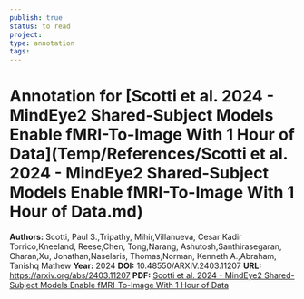 ```yaml
---
publish: true
status: to read
project:
type: annotation
tags:
---
```

# Annotation for [Scotti et al. 2024 - MindEye2 Shared-Subject Models Enable fMRI-To-Image With 1 Hour of Data](Temp/References/Scotti et al. 2024 - MindEye2 Shared-Subject Models Enable fMRI-To-Image With 1 Hour of Data.md)

**Authors:** Scotti, Paul S.,Tripathy, Mihir,Villanueva, Cesar Kadir Torrico,Kneeland, Reese,Chen, Tong,Narang, Ashutosh,Santhirasegaran, Charan,Xu, Jonathan,Naselaris, Thomas,Norman, Kenneth A.,Abraham, Tanishq Mathew
**Year:** 2024
**DOI:** 10.48550/ARXIV.2403.11207
**URL:** https://arxiv.org/abs/2403.11207
**PDF:** [Scotti et al. 2024 - MindEye2 Shared-Subject Models Enable fMRI-To-Image With 1 Hour of Data](Papers/PDFs/Scotti%20et%20al.%202024%20-%20MindEye2%20Shared-Subject%20Models%20Enable%20fMRI-To-Image%20With%201%20Hour%20of%20Data.pdf)
